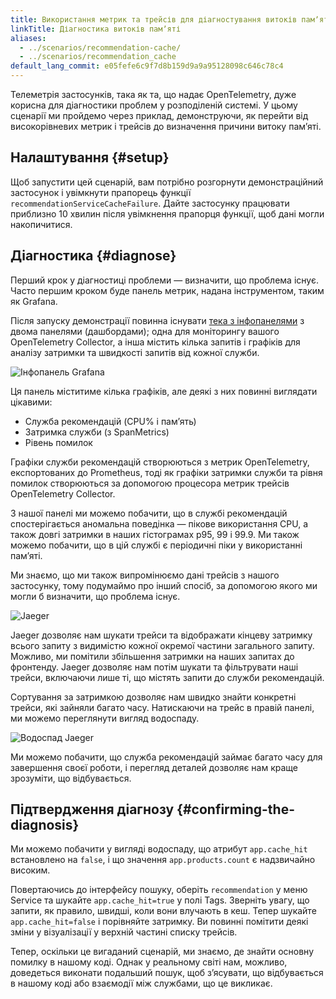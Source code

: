 ```yaml
---
title: Використання метрик та трейсів для діагностування витоків памʼяті
linkTitle: Діагностика витоків памʼяті
aliases:
  - ../scenarios/recommendation-cache/
  - ../scenarios/recommendation_cache
default_lang_commit: e05fefe6c9f7d8b159d9a9a95128098c646c78c4
---
```


Телеметрія застосунків, така як та, що надає OpenTelemetry, дуже корисна для діагностики проблем у розподіленій системі. У цьому сценарії ми пройдемо через приклад, демонструючи, як перейти від високорівневих метрик і трейсів до визначення причини витоку памʼяті.

## Налаштування {#setup}

Щоб запустити цей сценарій, вам потрібно розгорнути демонстраційний застосунок і увімкнути прапорець функції `recommendationServiceCacheFailure`. Дайте застосунку працювати приблизно 10 хвилин після увімкнення прапорця функції, щоб дані могли накопичитися.

## Діагностика {#diagnose}

Перший крок у діагностиці проблеми — визначити, що проблема існує. Часто першим кроком буде панель метрик, надана інструментом, таким як Grafana.

Після запуску демонстрації повинна існувати [тека з інфопанелями](http://localhost:8080/grafana/dashboards) з двома панелями (дашбордами); одна для моніторингу вашого OpenTelemetry Collector, а інша містить кілька запитів і графіків для аналізу затримки та швидкості запитів від кожної служби.

![Інфопанель Grafana](grafana-dashboard.png)

Ця панель міститиме кілька графіків, але деякі з них повинні виглядати цікавими:

- Служба рекомендацій (CPU% і памʼять)
- Затримка служби (з SpanMetrics)
- Рівень помилок

Графіки служби рекомендацій створюються з метрик OpenTelemetry, експортованих до Prometheus, тоді як графіки затримки служби та рівня помилок створюються за допомогою процесора метрик трейсів OpenTelemetry Collector.

З нашої панелі ми можемо побачити, що в службі рекомендацій спостерігається аномальна поведінка — пікове використання CPU, а також довгі затримки в наших гістограмах p95, 99 і 99.9. Ми також можемо побачити, що в цій службі є періодичні піки у використанні памʼяті.

Ми знаємо, що ми також випромінюємо дані трейсів з нашого застосунку, тому подумаймо про інший спосіб, за допомогою якого ми могли б визначити, що проблема існує.

![Jaeger](jaeger.png)

Jaeger дозволяє нам шукати трейси та відображати кінцеву затримку всього запиту з видимістю кожної окремої частини загального запиту. Можливо, ми помітили збільшення затримки на наших запитах до фронтенду. Jaeger дозволяє нам потім шукати та фільтрувати наші трейси, включаючи лише ті, що містять запити до служби рекомендацій.

Сортування за затримкою дозволяє нам швидко знайти конкретні трейси, які зайняли багато часу. Натискаючи на трейс в правій панелі, ми можемо переглянути вигляд водоспаду.

![Водоспад Jaeger](jaeger-waterfall.png)

Ми можемо побачити, що служба рекомендацій займає багато часу для завершення своєї роботи, і перегляд деталей дозволяє нам краще зрозуміти, що відбувається.

## Підтвердження діагнозу {#confirming-the-diagnosis}

Ми можемо побачити у вигляді водоспаду, що атрибут `app.cache_hit` встановлено на `false`, і що значення `app.products.count` є надзвичайно високим.

Повертаючись до інтерфейсу пошуку, оберіть `recommendation` у меню Service та шукайте `app.cache_hit=true` у полі Tags. Зверніть увагу, що запити, як правило, швидші, коли вони влучають в кеш. Тепер шукайте `app.cache_hit=false` і порівняйте затримку. Ви повинні помітити деякі зміни у візуалізації у верхній частині списку трейсів.

Тепер, оскільки це вигаданий сценарій, ми знаємо, де знайти основну помилку в нашому коді. Однак у реальному світі нам, можливо, доведеться виконати подальший пошук, щоб зʼясувати, що відбувається в нашому коді або взаємодії між службами, що це викликає.
